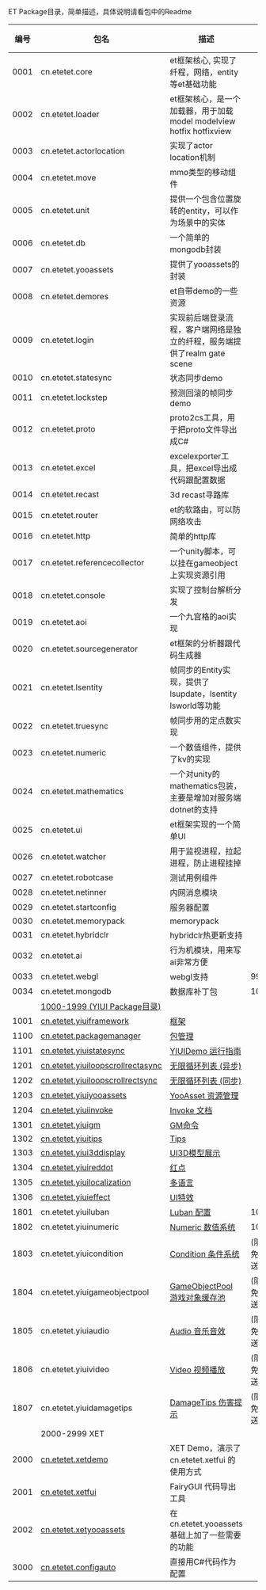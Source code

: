 ET Package目录，简单描述，具体说明请看包中的Readme

| 编号   | 包名                                                                                                    | 描述                                                                                      | 价格（元） |
|------|-------------------------------------------------------------------------------------------------------|-----------------------------------------------------------------------------------------|-------|
| 0001 | cn.etetet.core                                                                                        | et框架核心, 实现了纤程，网络，entity等et基础功能                                                          | |
| 0002 | cn.etetet.loader                                                                                      | et框架核心，是一个加载器，用于加载model modelview hotfix hotfixview                                     | |
| 0003 | cn.etetet.actorlocation                                                                               | 实现了actor location机制                                                                     | |
| 0004 | cn.etetet.move                                                                                        | mmo类型的移动组件                                                                              | |
| 0005 | cn.etetet.unit                                                                                        | 提供一个包含位置旋转的entity，可以作为场景中的实体                                                            | |
| 0006 | cn.etetet.db                                                                                          | 一个简单的mongodb封装                                                                          | |
| 0007 | cn.etetet.yooassets                                                                                   | 提供了yooassets的封装                                                                         | |
| 0008 | cn.etetet.demores                                                                                     | et自带demo的一些资源                                                                           |                  |
| 0009 | cn.etetet.login                                                                                       | 实现前后端登录流程，客户端网络是独立的纤程，服务端提供了realm gate scene                                            |     |
| 0010 | cn.etetet.statesync                                                                                   | 状态同步demo                                                                                | |
| 0011 | cn.etetet.lockstep                                                                                    | 预测回滚的帧同步demo                                                                            | |
| 0012 | cn.etetet.proto                                                                                       | proto2cs工具，用于把proto文件导出成C#                                                              |   |
| 0013 | cn.etetet.excel                                                                                       | excelexporter工具，把excel导出成代码跟配置数据                                                        |  |
| 0014 | cn.etetet.recast                                                                                      | 3d recast寻路库                                                                            | |
| 0015 | cn.etetet.router                                                                                      | et的软路由，可以防网络攻击                                                                          | |
| 0016 | cn.etetet.http                                                                                        | 简单的http库                                                                                | |
| 0017 | cn.etetet.referencecollector                                                                          | 一个unity脚本，可以挂在gameobject上实现资源引用                                                         | |
| 0018 | cn.etetet.console                                                                                     | 实现了控制台解析分发                                                                              | |
| 0019 | cn.etetet.aoi                                                                                         | 一个九宫格的aoi实现                                                                             | |
| 0020 | cn.etetet.sourcegenerator                                                                             | et框架的分析器跟代码生成器                                                                          | |
| 0021 | cn.etetet.lsentity                                                                                    | 帧同步的Entity实现，提供了lsupdate，lsentity lsworld等功能                                            | |
| 0022 | cn.etetet.truesync                                                                                    | 帧同步用的定点数实现                                                                              | |
| 0023 | cn.etetet.numeric                                                                                     | 一个数值组件，提供了kv的实现                                                                         | |
| 0024 | cn.etetet.mathematics                                                                                 | 一个对unity的mathematics包装，主要是增加对服务端dotnet的支持                                               | |
| 0025 | cn.etetet.ui                                                                                          | et框架实现的一个简单UI                                                                           | |
| 0026 | cn.etetet.watcher                                                                                     | 用于监视进程，拉起进程，防止进程挂掉                                                                      | |
| 0027 | cn.etetet.robotcase                                                                                   | 测试用例组件                                                                                  | |
| 0028 | cn.etetet.netinner                                                                                    | 内网消息模块                                                                                  | |
| 0029 | cn.etetet.startconfig                                                                                 | 服务器配置                                                                                   | |
| 0030 | cn.etetet.memorypack                                                                                  | memorypack                                                                              | |
| 0031 | cn.etetet.hybridclr                                                                                   | hybridclr热更新支持                                                                          | |
| 0032 | cn.etetet.ai                                                                                          | 行为机模块，用来写ai非常方便                                                                         | |
| 0033 | cn.etetet.webgl                                                                                       | webgl支持                                                                                 |999 |
| 0034 | cn.etetet.mongodb                                                                                     | 数据库补丁包                                                                                  |100 |
|      | [1000-1999 (YIUI Package目录)](https://lib9kmxvq7k.feishu.cn/wiki/XJxLwzTlViqD5TkSAw1c32Rqnd1)         |                                                                                         | |
| 1001 | [cn.etetet.yiuiframework](https://github.com/ET-Packages/cn.etetet.yiuiframework)                     | [框架](https://lib9kmxvq7k.feishu.cn/wiki/ES7Gwz4EAiVGKSkotY5cRbTznuh)                    | |
| 1100 | [cn.etetet.packagemanager](https://github.com/ET-Packages/cn.etetet.packagemanager)                   | [包管理](https://lib9kmxvq7k.feishu.cn/wiki/DzqwwwBJvixRvtkCI4dcatGcnAd)                   | |
| 1101 | [cn.etetet.yiuistatesync](https://github.com/ET-Packages/cn.etetet.yiuistatesync)                     | [YIUIDemo 运行指南](https://lib9kmxvq7k.feishu.cn/wiki/H7SmwXozNiliN3kahZFcqQxqnub)         | |
| 1201 | [cn.etetet.yiuiloopscrollrectasync](https://github.com/ET-Packages/cn.etetet.yiuiloopscrollrectasync) | [无限循环列表 (异步)](https://lib9kmxvq7k.feishu.cn/wiki/HPbwwkhsKi9aDik5VEXcqPhDnIh)           | |
| 1202 | [cn.etetet.yiuiloopscrollrectsync](https://github.com/ET-Packages/cn.etetet.yiuiloopscrollrectsync)   | [无限循环列表 (同步)](https://lib9kmxvq7k.feishu.cn/wiki/HPbwwkhsKi9aDik5VEXcqPhDnIh)           | |
| 1203 | [cn.etetet.yiuiyooassets](https://github.com/ET-Packages/cn.etetet.yiuiyooassets)                     | [YooAsset 资源管理](https://lib9kmxvq7k.feishu.cn/wiki/SUpUwiABuip53zkWEdwcITACntc)         | |
| 1204 | [cn.etetet.yiuiinvoke](https://github.com/ET-Packages/cn.etetet.yiuiinvoke)                           | [Invoke 文档](https://lib9kmxvq7k.feishu.cn/wiki/TpyYwbWIUizhfKkcubocTZgInse)             | |
| 1301 | [cn.etetet.yiuigm](https://github.com/ET-Packages/cn.etetet.yiuigm)                                   | [GM命令](https://lib9kmxvq7k.feishu.cn/wiki/NYADwMydliVmQ7kWXOuc0yxGn7p)                  | |
| 1302 | [cn.etetet.yiuitips](https://github.com/ET-Packages/cn.etetet.yiuitips)                               | [Tips](https://lib9kmxvq7k.feishu.cn/wiki/OdNgwu0KsiyJ6NkK8vCcwbjbn1g)                  | |
| 1303 | [cn.etetet.yiui3ddisplay](https://github.com/ET-Packages/cn.etetet.yiui3ddisplay)                     | [UI3D模型展示](https://lib9kmxvq7k.feishu.cn/wiki/FhGGwVZSyiCqHCkTVQYcKHQCnKf)              | |
| 1304 | [cn.etetet.yiuireddot](https://github.com/ET-Packages/cn.etetet.yiuireddot)                           | [红点](https://lib9kmxvq7k.feishu.cn/wiki/XzyawmryHitNVNk9QVtcDAftn5O)                    | |
| 1305 | [cn.etetet.yiuilocalization](https://github.com/ET-Packages/cn.etetet.yiuilocalization)               | [多语言](https://lib9kmxvq7k.feishu.cn/wiki/ZOKxwi5XsijdX8kPU9McSxs1nxd)                   | |
| 1306 | [cn.etetet.yiuieffect](https://github.com/ET-Packages/cn.etetet.yiuieffect)                           | [UI特效](https://lib9kmxvq7k.feishu.cn/wiki/PA9CwTAMMiBxx9k30iBcXJnznIc)                  | |
| 1801 | cn.etetet.yiuiluban                                                                                   | [Luban 配置](https://lib9kmxvq7k.feishu.cn/wiki/W1ylwC9xDip1YQk4eijcxgO9nh0)              |100 |
| 1802 | cn.etetet.yiuinumeric                                                                                 | [Numeric 数值系统](https://lib9kmxvq7k.feishu.cn/wiki/GHDOwsmy0iQQMok3gU7cgxbpn7x)          |100 |
| 1803 | cn.etetet.yiuicondition                                                                               | [Condition 条件系统](https://lib9kmxvq7k.feishu.cn/wiki/Kc0awA9EXiRJylkreL9cfLJFnsg)        |(限免)Luban送 |
| 1804 | cn.etetet.yiuigameobjectpool                                                                          | [GameObjectPool 游戏对象缓存池](https://lib9kmxvq7k.feishu.cn/wiki/UyigweBFXipNJnkCIY6coHzFnSc) |(限免)Luban送 |
| 1805 | cn.etetet.yiuiaudio                                                                                   | [Audio 音乐音效](https://lib9kmxvq7k.feishu.cn/wiki/ECbzwVPmDiQNY9ktJHecCuGsnig)            |(限免)Luban送 |
| 1806 | cn.etetet.yiuivideo                                                                                   | [Video 视频播放](https://lib9kmxvq7k.feishu.cn/wiki/Wt7twM5nciZl5rkKf7ScpGGAn4c)            |(限免)Luban送 |
| 1807 | cn.etetet.yiuidamagetips                                                                              | [DamageTips 伤害提示](https://lib9kmxvq7k.feishu.cn/wiki/Yt8PwrobfiYijDkuZTWcsGyJnFh)       |(限免)Luban送 |
|      | 2000-2999 XET                                                                                         |                                                                                         | |
| 2000 | [cn.etetet.xetdemo](https://github.com/ET-Packages/cn.etetet.xetdemo)                                 | XET Demo，演示了 cn.etetet.xetfui 的使用方式                                                     | |
| 2001 | [cn.etetet.xetfui](https://github.com/ET-Packages/cn.etetet.xetfui)                                   | FairyGUI 代码导出工具                                                                         | |
| 2002 | [cn.etetet.xetyooassets](https://github.com/ET-Packages/cn.etetet.xetyooassets)                       | 在 cn.etetet.yooassets 基础上加了一些需要的功能                                                      | |
| 3000 | [cn.etetet.configauto](https://github.com/ET-Packages/cn.etetet.configauto)                           | 直接用C#代码作为配置                                                                             | |
